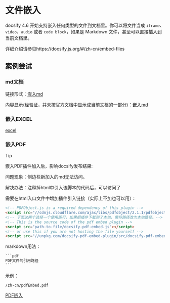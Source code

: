 # 文件嵌入

docsify 4.6 开始支持嵌入任何类型的文件到文档里。你可以将文件当成 `iframe`、`video`、`audio` 或者 `code block`，如果是 Markdown 文件，甚至可以直接插入到当前文档里。

详细介绍请参见https://docsify.js.org/#/zh-cn/embed-files

## 案例尝试

### md文档

链接形式：[嵌入md](/zh-cn/产品知识学习/FAQ模板.md)

内容显示(经验证，并未按官方文档中显示成当前文档的一部分)：[嵌入md](/zh-cn/产品知识学习/FAQ模板.md                                           ':include')

### 嵌入EXCEL

[excel](/zh-cn/enviroment/test.xlsx)

### 嵌入PDF

> [!Tip]
>
> 嵌入PDF插件加入后，影响docsify发布结果:
>
> 问题现象：侧边栏新加入的md无法访问。
>
> 解决办法：注释掉html中引入该脚本的代码后，可以访问了

需要在html入口文件中增加插件引入链接（实际上不加也可以用）：

```HTML
<!-- PDFObject.js is a required dependency of this plugin -->
<script src="//cdnjs.cloudflare.com/ajax/libs/pdfobject/2.1.1/pdfobject.min.js"></script> 
<!-- 下面这两个选择一个使用即可，如果把插件下载到了本地，需将路径改为本地路径。-->
<!-- This is the source code of the pdf embed plugin -->
<script src="path-to-file/docsify-pdf-embed.js"></script>
<!-- or use this if you are not hosting the file yourself -->
<script src="//unpkg.com/docsify-pdf-embed-plugin/src/docsify-pdf-embed.js"></script>

```

markdown用法：

```html
​```pdf
PDF文件的引用路径
​```
```



示例：

```pdf
/zh-cn/pdfEmbed.pdf
```

[PDF嵌入](/zh-cn/pdfEmbed.pdf)